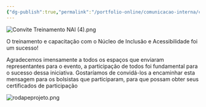 ```yaml
---
{"dg-publish":true,"permalink":"/portfolio-online/comunicacao-interna/certificados-e-agradecimento-nai/","tags":["💼/💬/🟩️"],"created":"2024-02-14T12:36:18.386-03:00","updated":"2024-02-05T19:03:50.504-03:00"}
---
```



![Convite Treinamento NAI (4).png](/img/user/XX_Anexos/Convite%20Treinamento%20NAI%20(4).png)

O treinamento e capacitação com o Núcleo de Inclusão e Acessibilidade foi um sucesso!

Agradecemos imensamente a todos os espaços que enviaram representantes para o evento, a participação de todos foi fundamental para o sucesso dessa iniciativa. Gostaríamos de convidá-los a encaminhar esta mensagem para os bolsistas que participaram, para que possam obter seus certificados de participação 

![rodapeprojeto.png](/img/user/XX_Anexos/rodapeprojeto.png)
